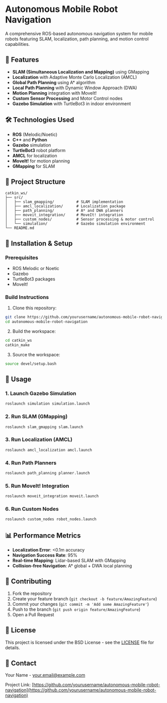 # Autonomous Mobile Robot Navigation

A comprehensive ROS-based autonomous navigation system for mobile robots featuring SLAM, localization, path planning, and motion control capabilities.

## 🚀 Features

- **SLAM (Simultaneous Localization and Mapping)** using GMapping
- **Localization** with Adaptive Monte Carlo Localization (AMCL)
- **Global Path Planning** using A* algorithm
- **Local Path Planning** with Dynamic Window Approach (DWA)
- **Motion Planning** integration with MoveIt!
- **Custom Sensor Processing** and Motor Control nodes
- **Gazebo Simulation** with TurtleBot3 in indoor environment

## 🛠️ Technologies Used

- **ROS** (Melodic/Noetic)
- **C++** and **Python**
- **Gazebo** simulation
- **TurtleBot3** robot platform
- **AMCL** for localization
- **MoveIt!** for motion planning
- **GMapping** for SLAM

## 📁 Project Structure

```
catkin_ws/
├── src/
│   ├── slam_gmapping/          # SLAM implementation
│   ├── amcl_localization/      # Localization package
│   ├── path_planning/          # A* and DWA planners
│   ├── moveit_integration/     # MoveIt! integration
│   ├── custom_nodes/           # Sensor processing & motor control
│   └── simulation/             # Gazebo simulation environment
└── README.md
```

## 🔧 Installation & Setup

### Prerequisites

- ROS Melodic or Noetic
- Gazebo
- TurtleBot3 packages
- MoveIt!

### Build Instructions

1. Clone this repository:
```bash
git clone https://github.com/yourusername/autonomous-mobile-robot-navigation.git
cd autonomous-mobile-robot-navigation
```

2. Build the workspace:
```bash
cd catkin_ws
catkin_make
```

3. Source the workspace:
```bash
source devel/setup.bash
```

## 🚀 Usage

### 1. Launch Gazebo Simulation
```bash
roslaunch simulation simulation.launch
```

### 2. Run SLAM (GMapping)
```bash
roslaunch slam_gmapping slam.launch
```

### 3. Run Localization (AMCL)
```bash
roslaunch amcl_localization amcl.launch
```

### 4. Run Path Planners
```bash
roslaunch path_planning planner.launch
```

### 5. Run MoveIt! Integration
```bash
roslaunch moveit_integration moveit.launch
```

### 6. Run Custom Nodes
```bash
roslaunch custom_nodes robot_nodes.launch
```

## 📊 Performance Metrics

- **Localization Error**: <0.1m accuracy
- **Navigation Success Rate**: 95%
- **Real-time Mapping**: Lidar-based SLAM with GMapping
- **Collision-free Navigation**: A* global + DWA local planning

## 🤝 Contributing

1. Fork the repository
2. Create your feature branch (`git checkout -b feature/AmazingFeature`)
3. Commit your changes (`git commit -m 'Add some AmazingFeature'`)
4. Push to the branch (`git push origin feature/AmazingFeature`)
5. Open a Pull Request

## 📝 License

This project is licensed under the BSD License - see the [LICENSE](LICENSE) file for details.

## 📧 Contact

Your Name - your.email@example.com

Project Link: [https://github.com/yourusername/autonomous-mobile-robot-navigation](https://github.com/yourusername/autonomous-mobile-robot-navigation)
